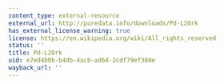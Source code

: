 ```yaml
---
content_type: external-resource
external_url: http://puredata.info/downloads/Pd-L2Ork
has_external_license_warning: true
license: https://en.wikipedia.org/wiki/All_rights_reserved
status: ''
title: Pd-L2Ork
uid: e7ed4b0b-b4db-4acb-ad6d-2cdf79ef380e
wayback_url: ''
---
```

